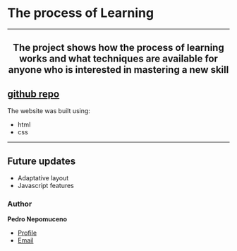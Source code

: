 # The process of Learning

---

## <p align="center">The project shows how the process of learning works and what techniques are available for anyone who is interested in mastering a new skill</p>

## [github repo](https://github.com/Pedro-Nepomuceno/web_project_1)

The website was built using:

- html
- css

---

## Future updates

- Adaptative layout
- Javascript features

### Author

**Pedro Nepomuceno**

- [Profile](https://github.com/Pedro-Nepomuceno "Pedro Nepomuceno")
- [Email](mailto:pedrohnlima@gmail.com?subject=Hi "Hi!")
